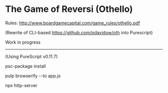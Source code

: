 # The Game of Reversi (Othello)

Rules: http://www.boardgamecapital.com/game_rules/othello.pdf

(Rewrite of CLI-based https://github.com/pdavidow/oth into Purescript)

Work in progress

--------------------------------

(Using PureScript v0.11.7)


psc-package install

pulp browserify --to app.js

npx http-server